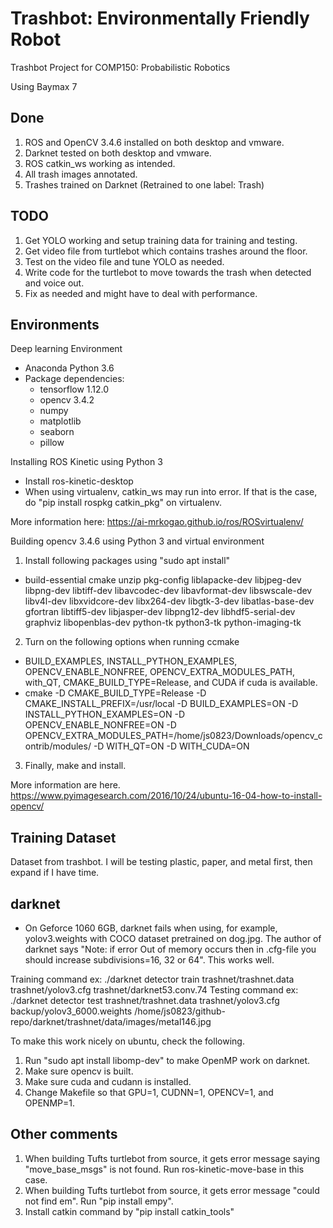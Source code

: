 # Trashbot: Environmentally Friendly Robot
Trashbot Project for COMP150: Probabilistic Robotics

Using Baymax 7

## Done
1. ROS and OpenCV 3.4.6 installed on both desktop and vmware.
2. Darknet tested on both desktop and vmware.
3. ROS catkin_ws working as intended.
4. All trash images annotated.
5. Trashes trained on Darknet (Retrained to one label: Trash)

## TODO
1. Get YOLO working and setup training data for training and testing.
2. Get video file from turtlebot which contains trashes around the floor.
3. Test on the video file and tune YOLO as needed.
4. Write code for the turtlebot to move towards the trash when detected and voice out.
5. Fix as needed and might have to deal with performance.

## Environments
Deep learning Environment
  - Anaconda Python 3.6
  - Package dependencies:
    - tensorflow 1.12.0
    - opencv 3.4.2
    - numpy
    - matplotlib
    - seaborn
    - pillow

Installing ROS Kinetic using Python 3
  - Install ros-kinetic-desktop
  - When using virtualenv, catkin_ws may run into error. If that is the case, do "pip install rospkg catkin_pkg" on virtualenv.

More information here: https://ai-mrkogao.github.io/ros/ROSvirtualenv/

Building opencv 3.4.6 using Python 3 and virtual environment
1. Install following packages using "sudo apt install"
  - build-essential cmake unzip pkg-config liblapacke-dev libjpeg-dev libpng-dev libtiff-dev libavcodec-dev libavformat-dev libswscale-dev libv4l-dev libxvidcore-dev libx264-dev libgtk-3-dev libatlas-base-dev gfortran libtiff5-dev libjasper-dev libpng12-dev libhdf5-serial-dev graphviz libopenblas-dev python-tk python3-tk python-imaging-tk
2. Turn on the following options when running ccmake
  - BUILD_EXAMPLES, INSTALL_PYTHON_EXAMPLES, OPENCV_ENABLE_NONFREE, OPENCV_EXTRA_MODULES_PATH, with_QT, CMAKE_BUILD_TYPE=Release, and CUDA if cuda is available.
  - cmake -D CMAKE_BUILD_TYPE=Release -D CMAKE_INSTALL_PREFIX=/usr/local -D BUILD_EXAMPLES=ON -D INSTALL_PYTHON_EXAMPLES=ON -D OPENCV_ENABLE_NONFREE=ON -D OPENCV_EXTRA_MODULES_PATH=/home/js0823/Downloads/opencv_contrib/modules/ -D WITH_QT=ON -D WITH_CUDA=ON
3. Finally, make and install.

More information are here.
https://www.pyimagesearch.com/2016/10/24/ubuntu-16-04-how-to-install-opencv/

## Training Dataset
Dataset from trashbot.
I will be testing plastic, paper, and metal first, then expand if I have time.

## darknet
- On Geforce 1060 6GB, darknet fails when using, for example, yolov3.weights with COCO dataset pretrained on dog.jpg. The author of darknet says "Note: if error Out of memory occurs then in .cfg-file you should increase subdivisions=16, 32 or 64". This works well.

Training command ex: ./darknet detector train trashnet/trashnet.data trashnet/yolov3.cfg trashnet/darknet53.conv.74
Testing command ex: ./darknet detector test trashnet/trashnet.data trashnet/yolov3.cfg backup/yolov3_6000.weights /home/js0823/github-repo/darknet/trashnet/data/images/metal146.jpg

To make this work nicely on ubuntu, check the following.
1. Run "sudo apt install libomp-dev" to make OpenMP work on darknet.
2. Make sure opencv is built.
3. Make sure cuda and cudann is installed.
4. Change Makefile so that GPU=1, CUDNN=1, OPENCV=1, and OPENMP=1.

## Other comments
1. When building Tufts turtlebot from source, it gets error message saying "move_base_msgs" is not found. Run ros-kinetic-move-base in this case.
2. When building Tufts turtlebot from source, it gets error message "could not find em". Run "pip install empy".
3. Install catkin command by "pip install catkin_tools"

